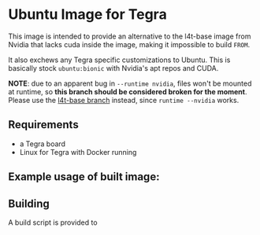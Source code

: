 # Ubuntu Image for Tegra

This image is intended to provide an alternative to the l4t-base image from Nvidia that lacks cuda inside the image, making it impossible to build `FROM`.

It also exchews any Tegra specific customizations to Ubuntu. This is basically stock `ubuntu:bionic` with Nvidia's apt repos and CUDA.

**NOTE**: due to an apparent bug in `--runtime nvidia`, files won't be mounted at runtime, so **this branch should be considered broken for the moment**.
Please use the [l4t-base branch](https://github.com/mdegans/docker-tegra-ubuntu/tree/l4t-base) instead, since `runtime --nvidia` works.

## Requirements

- a Tegra board
- Linux for Tegra with Docker running

## Example usage of built image:



## Building

A build script is provided to 